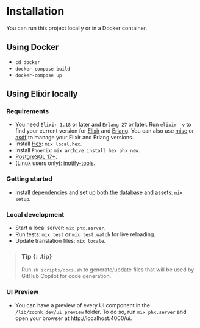 # Installation

You can run this project locally or in a Docker container.

## Using Docker

- `cd docker`
- `docker-compose build`
- `docker-compose up`

## Using Elixir locally

### Requirements

- You need `Elixir 1.18` or later and `Erlang 27` or later. Run `elixir -v` to find your current version for [Elixir](https://elixir-lang.org/install.html)
  and [Erlang](https://elixir-lang.org/install.html#installing-erlang). You can also use [mise](https://mise.jdx.dev) or [asdf](https://asdf-vm.com/) to manage your Elixir and Erlang versions.
- Install [Hex](https://hex.pm/): `mix local.hex`.
- Install `Phoenix`: `mix archive.install hex phx_new`.
- [PostgreSQL 17+](https://www.postgresql.org/).
- (Linux users only): [inotify-tools](https://github.com/inotify-tools/inotify-tools/wiki).

### Getting started

- Install dependencies and set up both the database and assets: `mix setup`.

### Local development

- Start a local server: `mix phx.server`.
- Run tests: `mix test` or `mix test.watch` for live reloading.
- Update translation files: `mix locale`.

> ### Tip {: .tip}
>
> Run `sh scripts/docs.sh` to generate/update files that will be used by GitHub Copilot for code generation.

### UI Preview

- You can have a preview of every UI component in the `/lib/zoonk_dev/ui_preview` folder. To do so, run `mix phx.server` and open your browser at http://localhost:4000/ui.
